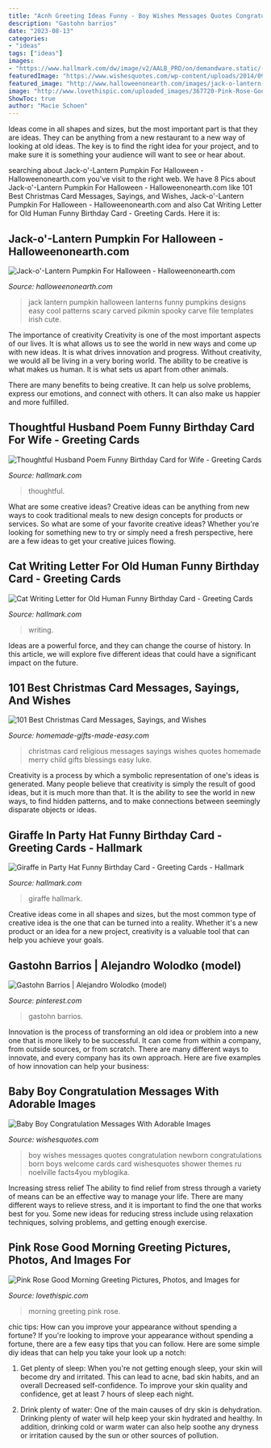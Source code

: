 ```yaml
---
title: "Acnh Greeting Ideas Funny - Boy Wishes Messages Quotes Congratulation Newborn Congratulations Born Boys Welcome Cards Card Wishesquotes Shower Themes Ru Noelville Facts4you Myblogika"
description: "Gastohn barrios"
date: "2023-08-13"
categories:
- "ideas"
tags: ["ideas"]
images:
- "https://www.hallmark.com/dw/image/v2/AALB_PRD/on/demandware.static/-/Sites-hallmark-master/default/dwc1079090/images/finished-goods/Cat-Writing-Letter-Funny-Birthday-Card_369ZZB2771_04.jpg?sw=1200&amp;sh=1200&amp;sm=fit"
featuredImage: "https://www.wishesquotes.com/wp-content/uploads/2014/09/welcome-baby-boy.jpg"
featured_image: "http://www.halloweenonearth.com/images/jack-o-lantern-pumpkin4.jpg"
image: "http://www.lovethispic.com/uploaded_images/367720-Pink-Rose-Good-Morning-Greeting.jpg"
ShowToc: true
author: "Macie Schoen"
---
```



Ideas come in all shapes and sizes, but the most important part is that they are ideas. They can be anything from a new restaurant to a new way of looking at old ideas. The key is to find the right idea for your project, and to make sure it is something your audience will want to see or hear about.

	

		
searching about Jack-o&#039;-Lantern Pumpkin For Halloween - Halloweenonearth.com you've visit to the right web. We have 8 Pics about Jack-o&#039;-Lantern Pumpkin For Halloween - Halloweenonearth.com like 101 Best Christmas Card Messages, Sayings, and Wishes, Jack-o&#039;-Lantern Pumpkin For Halloween - Halloweenonearth.com and also Cat Writing Letter for Old Human Funny Birthday Card - Greeting Cards. Here it is:
		
    
## Jack-o&#039;-Lantern Pumpkin For Halloween - Halloweenonearth.com

<img loading=lazy src="http://www.halloweenonearth.com/images/jack-o-lantern-pumpkin4.jpg" onerror="this.onerror=null;this.src='https://tse2.mm.bing.net/th?id=OIP.ASb-QICywQMdBvyZQ2_TyAHaHP&amp;pid=15.1';" alt="Jack-o&#039;-Lantern Pumpkin For Halloween - Halloweenonearth.com">

_Source: halloweenonearth.com_

>jack lantern pumpkin halloween lanterns funny pumpkins designs easy cool patterns scary carved pikmin spooky carve file templates irish cute. 

	

The importance of creativity
Creativity is one of the most important aspects of our lives. It is what allows us to see the world in new ways and come up with new ideas. It is what drives innovation and progress.
Without creativity, we would all be living in a very boring world. The ability to be creative is what makes us human. It is what sets us apart from other animals.

There are many benefits to being creative. It can help us solve problems, express our emotions, and connect with others. It can also make us happier and more fulfilled.

    
## Thoughtful Husband Poem Funny Birthday Card For Wife - Greeting Cards

<img loading=lazy src="https://www.hallmark.com/dw/image/v2/AALB_PRD/on/demandware.static/-/Sites-hallmark-master/default/dwb0aa2a89/images/finished-goods/Youve-Real-Cute-Birthday-Card-for-Wife_399ZZB8192_01.jpg?sw=1920" onerror="this.onerror=null;this.src='https://tse4.mm.bing.net/th?id=OIP.McgsrhduwuRovO3cO3Mm1wHaHa&amp;pid=15.1';" alt="Thoughtful Husband Poem Funny Birthday Card for Wife - Greeting Cards">

_Source: hallmark.com_

>thoughtful. 

	

What are some creative ideas?
Creative ideas can be anything from new ways to cook traditional meals to new design concepts for products or services. So what are some of your favorite creative ideas? Whether you're looking for something new to try or simply need a fresh perspective, here are a few ideas to get your creative juices flowing.

    
## Cat Writing Letter For Old Human Funny Birthday Card - Greeting Cards

<img loading=lazy src="https://www.hallmark.com/dw/image/v2/AALB_PRD/on/demandware.static/-/Sites-hallmark-master/default/dwc1079090/images/finished-goods/Cat-Writing-Letter-Funny-Birthday-Card_369ZZB2771_04.jpg?sw=1200&amp;sh=1200&amp;sm=fit" onerror="this.onerror=null;this.src='https://tse3.mm.bing.net/th?id=OIP.ngCiB8Jd4BAHRJ_nwod61wHaHa&amp;pid=15.1';" alt="Cat Writing Letter for Old Human Funny Birthday Card - Greeting Cards">

_Source: hallmark.com_

>writing. 

	

Ideas are a powerful force, and they can change the course of history. In this article, we will explore five different ideas that could have a significant impact on the future.

    
## 101 Best Christmas Card Messages, Sayings, And Wishes

<img loading=lazy src="https://www.homemade-gifts-made-easy.com/image-files/merry-christmas-images-religious-little-child-600x900.jpg" onerror="this.onerror=null;this.src='https://tse3.mm.bing.net/th?id=OIP.0RIwf7acQoM1G-uCBD3qOwHaLH&amp;pid=15.1';" alt="101 Best Christmas Card Messages, Sayings, and Wishes">

_Source: homemade-gifts-made-easy.com_

>christmas card religious messages sayings wishes quotes homemade merry child gifts blessings easy luke. 

	

Creativity is a process by which a symbolic representation of one's ideas is generated. Many people believe that creativity is simply the result of good ideas, but it is much more than that. It is the ability to see the world in new ways, to find hidden patterns, and to make connections between seemingly disparate objects or ideas.

    
## Giraffe In Party Hat Funny Birthday Card - Greeting Cards - Hallmark

<img loading=lazy src="https://www.hallmark.com/dw/image/v2/AALB_PRD/on/demandware.static/-/Sites-hallmark-master/default/dw0960b044/images/finished-goods/Betting-Giraffe-Birthday-Card_369ZZB3715_04.jpg?sw=1920" onerror="this.onerror=null;this.src='https://tse1.mm.bing.net/th?id=OIP.zI5uTOrxLmz_xQfzhGopugHaHa&amp;pid=15.1';" alt="Giraffe in Party Hat Funny Birthday Card - Greeting Cards - Hallmark">

_Source: hallmark.com_

>giraffe hallmark. 

	

Creative ideas come in all shapes and sizes, but the most common type of creative idea is the one that can be turned into a reality. Whether it's a new product or an idea for a new project, creativity is a valuable tool that can help you achieve your goals.

    
## Gastohn Barrios | Alejandro Wolodko (model)

<img loading=lazy src="https://i.pinimg.com/736x/b7/0e/7b/b70e7b056e9e225dd311d894d70892ed.jpg" onerror="this.onerror=null;this.src='https://tse3.mm.bing.net/th?id=OIP.qPF1pT2SXlmyHF9akK2sAwHaLI&amp;pid=15.1';" alt="Gastohn Barrios | Alejandro Wolodko (model)">

_Source: pinterest.com_

>gastohn barrios. 

	

Innovation is the process of transforming an old idea or problem into a new one that is more likely to be successful. It can come from within a company, from outside sources, or from scratch. There are many different ways to innovate, and every company has its own approach. Here are five examples of how innovation can help your business: 

    
## Baby Boy Congratulation Messages With Adorable Images

<img loading=lazy src="https://www.wishesquotes.com/wp-content/uploads/2014/09/welcome-baby-boy.jpg" onerror="this.onerror=null;this.src='https://tse2.mm.bing.net/th?id=OIP.k-Wk09e35yl0PWrSyXmwPwHaI4&amp;pid=15.1';" alt="Baby Boy Congratulation Messages With Adorable Images">

_Source: wishesquotes.com_

>boy wishes messages quotes congratulation newborn congratulations born boys welcome cards card wishesquotes shower themes ru noelville facts4you myblogika. 

	

Increasing stress relief
The ability to find relief from stress through a variety of means can be an effective way to manage your life. There are many different ways to relieve stress, and it is important to find the one that works best for you. Some new ideas for reducing stress include using relaxation techniques, solving problems, and getting enough exercise.

    
## Pink Rose Good Morning Greeting Pictures, Photos, And Images For

<img loading=lazy src="http://www.lovethispic.com/uploaded_images/367720-Pink-Rose-Good-Morning-Greeting.jpg" onerror="this.onerror=null;this.src='https://tse4.mm.bing.net/th?id=OIP.mBLlyloUsFo6B3b6D7kd9AHaLM&amp;pid=15.1';" alt="Pink Rose Good Morning Greeting Pictures, Photos, and Images for">

_Source: lovethispic.com_

>morning greeting pink rose. 

	

chic tips: How can you improve your appearance without spending a fortune?
If you're looking to improve your appearance without spending a fortune, there are a few easy tips that you can follow. Here are some simple diy ideas that can help you take your look up a notch:
1. Get plenty of sleep: When you're not getting enough sleep, your skin will become dry and irritated. This can lead to acne, bad skin habits, and an overall Decreased self-confidence. To improve your skin quality and confidence, get at least 7 hours of sleep each night.

2. Drink plenty of water: One of the main causes of dry skin is dehydration. Drinking plenty of water will help keep your skin hydrated and healthy. In addition, drinking cold or warm water can also help soothe any dryness or irritation caused by the sun or other sources of pollution.


